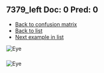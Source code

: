 ## 7379_left Doc: 0 Pred: 0
- [Back to confusion matrix](https://github.com/juliandewit/kaggle_retinopathy/blob/master/matrix.md)
- [Back to list](https://github.com/juliandewit/kaggle_retinopathy/blob/master/lists/00/list.md)
- [Next example in list](https://github.com/juliandewit/kaggle_retinopathy/blob/master/lists/00/73/739_left.md)

![Eye](https://retinopaty.blob.core.windows.net/size1024/7379_left_0.jpeg)

### 

![Eye]()
